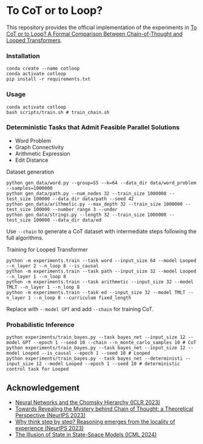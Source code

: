 # To CoT or to Loop?

This repository provides the official implementation of the experiments in [To CoT or to Loop? A Formal Comparison Between Chain-of-Thought and Looped Transformers](https://arxiv.org/abs/2410.01405).

### Installation
```shell
conda create --name cotloop
conda activate cotloop
pip install -r requirements.txt
```

### Usage

```shell
conda activate cotloop
bash scripts/train.sh # train_chain.sh
```

### Deterministic Tasks that Admit Feasible Parallel Solutions
- Word Problem
- Graph Connectivity 
- Arithmetic Expression
- Edit Distance

Dataset generation 
```shell
python gen_data/word.py --group=S5 --k=64 --data_dir data/word_problem --samples=1000000
python gen_data/path.py --num_nodes 32 --train_size 1000000 --test_size 100000 --data_dir data/path --seed 42
python gen_data/arithmetic.py --max_depth 32 --train_size 1000000 --test_size 100000 --number_range 3 --under
python gen_data/strings.py --length 32 --train_size 1000000 --test_size 100000 --data_dir data/ed
```
Use `--chain` to generate a CoT dataset with intermediate steps following the full algorithms.


Training for Looped Transformer
```shell
python -m experiments.train --task word --input_size 64 --model Looped --n_layer 2 --n_loop 8 --is_causal
python -m experiments.train --task path --input_size 32 --model Looped --n_layer 1 --n_loop 8
python -m experiments.train --task arithmetic --input_size 32 --model TMLT --n_layer 1 --n_loop 8
python -m experiments.train --task ed --input_size 32 --model TMLT --n_layer 1 --n_loop 8 --curriculum fixed_length
```
Replace with `--model GPT` and add `--chain` for training CoT.

### Probabilistic Inference

```shell
python experiments/train_bayes.py --task bayes_net --input_size 12 --model GPT --epoch 1 --seed 10 --chain --n_monte_carlo_samples 10 # CoT
python experiments/train_bayes.py --task bayes_net --input_size 12 --model Looped --is_causal --epoch 1 --seed 10 # Looped
python experiments/train_bayes.py --task bayes_net --deterministi --input_size 12 --model Looped --epoch 1 --seed 10 # deterministic control task for Looped
```

## Acknowledgement
- [Neural Networks and the Chomsky Hierarchy (ICLR 2023)](https://github.com/google-deepmind/neural_networks_chomsky_hierarchy/tree/main)
- [Towards Revealing the Mystery behind Chain of Thought: a Theoretical Perspective (NeurIPS 2023)](https://github.com/guyuntian/CoT_benchmark)
- [Why think step by step? Reasoning emerges from the locality of experience (NeurIPS 2023)](https://github.com/benpry/why-think-step-by-step)
- [The Illusion of State in State-Space Models (ICML 2024)](https://github.com/jopetty/word-problem)